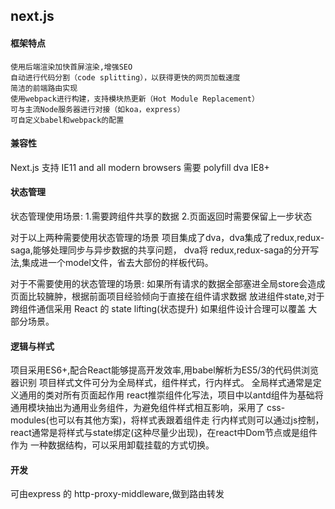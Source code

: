 ## next.js

#### 框架特点
>
    使用后端渲染加快首屏渲染,增强SEO
    自动进行代码分割（code splitting），以获得更快的网页加载速度
    简洁的前端路由实现
    使用webpack进行构建，支持模块热更新（Hot Module Replacement）
    可与主流Node服务器进行对接（如koa，express）
    可自定义babel和webpack的配置
>

#### 兼容性
>
  Next.js 支持 IE11 and all modern browsers 需要 polyfill
  dva  IE8+
>

#### 状态管理
>
  状态管理使用场景:
  1.需要跨组件共享的数据
  2.页面返回时需要保留上一步状态

  对于以上两种需要使用状态管理的场景
    项目集成了dva，dva集成了redux,redux-saga,能够处理同步与异步数据的共享问题，
    dva将 redux,redux-saga的分开写法,集成进一个model文件，省去大部份的样板代码。

  对于不需要使用的状态管理的场景:
    如果所有请求的数据全部塞进全局store会造成页面比较臃肿，根据前面项目经验倾向于直接在组件请求数据
    放进组件state,对于跨组件通信采用 React 的 state lifting(状态提升) 如果组件设计合理可以覆盖
    大部分场景。
>

#### 逻辑与样式
>
  项目采用ES6+,配合React能够提高开发效率,用babel解析为ES5/3的代码供浏览器识别
  项目样式文件可分为全局样式，组件样式，行内样式。
  全局样式通常是定义通用的类对所有页面起作用
  react推崇组件化写法，项目中以antd组件为基础将通用模块抽出为通用业务组件，为避免组件样式相互影响，采用了
  css-modules(也可以有其他方案)，将样式表跟着组件走
  行内样式则可以通过js控制，react通常是将样式与state绑定(这种尽量少出现)，在react中Dom节点或是组件作为
  一种数据结构，可以采用卸载挂载的方式切换。
>
#### 开发
可由express 的 http-proxy-middleware,做到路由转发